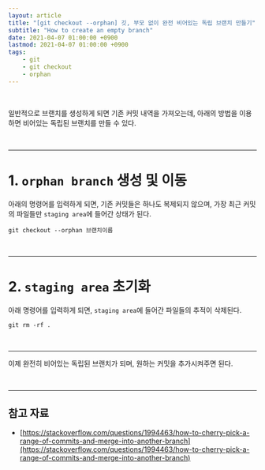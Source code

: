 ```yaml
---
layout: article
title: "[git checkout --orphan] 깃, 부모 없이 완전 비어있는 독립 브랜치 만들기"
subtitle: "How to create an empty branch"
date: 2021-04-07 01:00:00 +0900
lastmod: 2021-04-07 01:00:00 +0900
tags: 
    - git
    - git checkout
    - orphan
---
```


<br>

일반적으로 브랜치를 생성하게 되면 기존 커밋 내역을 가져오는데, 아래의 방법을 이용하면 비어있는 독립된 브랜치를 만들 수 있다.

<br>

---

# 1. `orphan branch` 생성 및 이동

아래의 명령어를 입력하게 되면, 기존 커밋들은 하나도 복제되지 않으며, 가장 최근 커밋의 파일들만 `staging area`에 들어간 상태가 된다.

```
git checkout --orphan 브랜치이름
```

<br>

---

# 2. `staging area` 초기화

아래 명령어를 입력하게 되면, `staging area`에 들어간 파일들의 추적이 삭제된다.

```
git rm -rf .
```

<br>

---

이제 완전히 비어있는 독립된 브랜치가 되며, 원하는 커밋을 추가시켜주면 된다.

<br>

---

## 참고 자료

- [https://stackoverflow.com/questions/1994463/how-to-cherry-pick-a-range-of-commits-and-merge-into-another-branch](https://stackoverflow.com/questions/1994463/how-to-cherry-pick-a-range-of-commits-and-merge-into-another-branch)

<br><br><br><br>